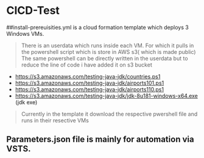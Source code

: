 # CICD-Test
##install-prereuisities.yml  is a cloud formation template which deploys 3 Windows VMs. 
> There is an userdata which runs inside each VM. For which it pulls in the powershell script which is store in AWS s3( which is made public)
> The same powershell can be directly written in the userdata but to reduce the line of code i have added it on s3 bucket
  * https://s3.amazonaws.com/testing-java-jdk/countries.ps1
  * https://s3.amazonaws.com/testing-java-jdk/airports101.ps1
  * https://s3.amazonaws.com/testing-java-jdk/airports110.ps1
  * https://s3.amazonaws.com/testing-java-jdk/jdk-8u181-windows-x64.exe (jdk exe)
> Currently in the template it download the respective pwershell file and runs in their resective VMs
## Parameters.json file is mainly for automation via VSTS.
